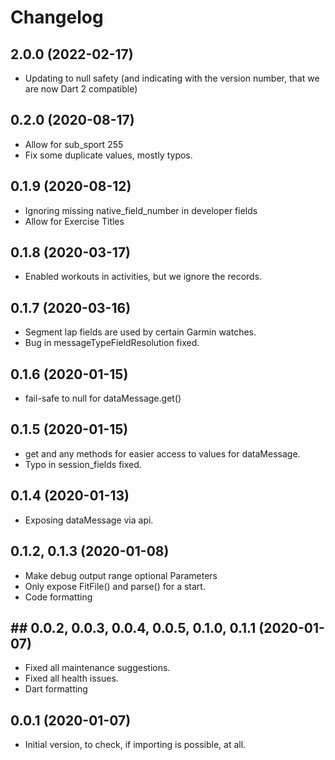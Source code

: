 # Changelog

## 2.0.0 (2022-02-17)

* Updating to null safety (and indicating with the version number, that we are now Dart 2 compatible)

## 0.2.0 (2020-08-17)

* Allow for sub_sport 255
* Fix some duplicate values, mostly typos.

## 0.1.9 (2020-08-12)

* Ignoring missing native_field_number in developer fields
* Allow for Exercise Titles

## 0.1.8 (2020-03-17)

* Enabled workouts in activities, but we ignore the records.

## 0.1.7 (2020-03-16)

* Segment lap fields are used by certain Garmin watches.
* Bug in messageTypeFieldResolution fixed.

## 0.1.6 (2020-01-15)

* fail-safe to null for dataMessage.get()

## 0.1.5 (2020-01-15)

* get and any methods for easier access to values for dataMessage.
* Typo in session_fields fixed.

## 0.1.4 (2020-01-13)

* Exposing dataMessage via api.

## 0.1.2, 0.1.3 (2020-01-08)

* Make debug output range optional Parameters
* Only expose FitFile() and parse() for a start.
* Code formatting

## ## 0.0.2, 0.0.3, 0.0.4, 0.0.5, 0.1.0, 0.1.1  (2020-01-07)

* Fixed all maintenance suggestions.
* Fixed all health issues.
* Dart formatting

## 0.0.1 (2020-01-07)

* Initial version, to check, if importing is possible, at all.
